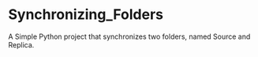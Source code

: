 # Synchronizing_Folders

A Simple Python project that synchronizes two folders, named Source and Replica.
